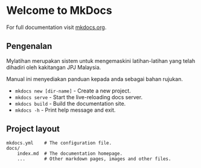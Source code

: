 # Welcome to MkDocs

For full documentation visit [mkdocs.org](https://www.mkdocs.org).

## Pengenalan 

Mylatihan merupakan sistem untuk mengemaskini latihan-latihan yang telah dihadiri oleh kakitangan JPJ Malaysia.

Manual ini menyediakan panduan kepada anda sebagai bahan rujukan.

* `mkdocs new [dir-name]` - Create a new project.
* `mkdocs serve` - Start the live-reloading docs server.
* `mkdocs build` - Build the documentation site.
* `mkdocs -h` - Print help message and exit.

## Project layout

    mkdocs.yml    # The configuration file.
    docs/
        index.md  # The documentation homepage.
        ...       # Other markdown pages, images and other files.
